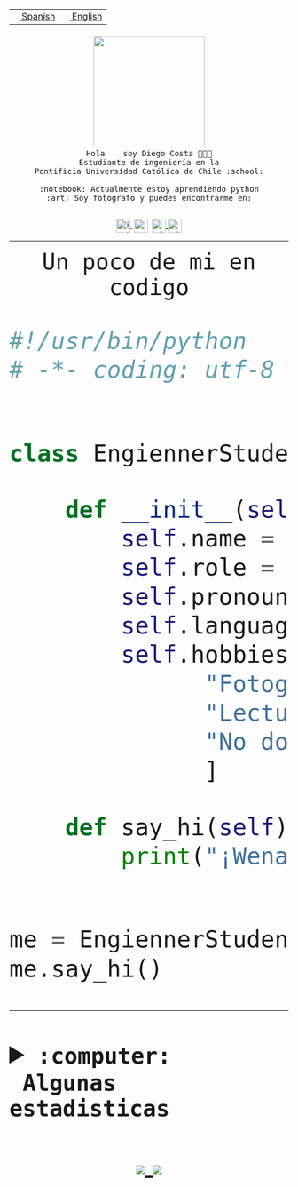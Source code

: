 <table border="0"  align="right">
 <tr><td><a href="README.md"><img src="https://upload.wikimedia.org/wikipedia/commons/thumb/8/89/Bandera_de_Espa%C3%B1a.svg/1200px-Bandera_de_Espa%C3%B1a.svg.png" height="10"> Spanish</a></td>
 <td><a href="README.en.md"><img src="https://upload.wikimedia.org/wikipedia/commons/a/a4/Flag_of_the_United_States.svg" height="10"> English</a></td></tr>
</table><br><br><br>


<p align="center">
  <img src="https://github.com/diegocostares/diegocostares/blob/main/Images/aaa2.gif?raw=true" width="200px">
  <br><samp>
    Hola <img src="https://media.giphy.com/media/hvRJCLFzcasrR4ia7z/giphy.gif" width="16px"> soy Diego Costa 👨🏻‍💻<br>
    Estudiante de ingeniería en la <br>
    Pontificia Universidad Católica de Chile :school:<br>
  <br>
    :notebook: Actualmente estoy aprendiendo python <br>
    :art: Soy fotografo y puedes encontrarme en: <br>
  <br></samp>
  
</p>

<p align="center">
   <a href="https://instagram.com/diegocosta_no" target="blank">
    <img 
    align="center" src="https://cdn.jsdelivr.net/npm/simple-icons@3.0.1/icons/instagram.svg" alt="instagram" height="25px" width="25px" />
  </a>
  <a style="border: 3px solid; color: white;"href="https://t.me/diegocosta_no" target="blank">
  <img
  align="center" alt="Telegram" width="25px" src="https://icons-for-free.com/iconfiles/png/512/Telegram-1324888767380505522.png" />
</a>
<a href="https://api.whatsapp.com/send?phone=56971897835&text=Hola!" target="blank">
  <img
  align="center" alt="wtsp" width="25px" src="https://img.icons8.com/pastel-glyph/2x/whatsapp--v2.png" />
</a>
<a href="https://www.linkedin.com/in/diego-costa-786249213/" target="blank">
  <img
  align="center" alt="wtsp" width="25px" src="https://img.icons8.com/metro/452/linkedin.png" />
</a>

  </a>
</p>

---


<p align="center"><font size="25"><samp>Un poco de mi en codigo</samp></front></p>


```python
#!/usr/bin/python
# -*- coding: utf-8 -*-


class EngiennerStudent:

    def __init__(self):
        self.name = "Diego Costa"
        self.role = "Estudiante"
        self.pronouns = "he/him"
        self.language_spoken = ["es_CL", "en_US"]
        self.hobbies = [
              "Fotografia",
              "Lectura",
              "No dormir",
              ]

    def say_hi(self):
        print("¡Wena mundo!")


me = EngiennerStudent()
me.say_hi()
```
---
<details>
  <summary><b><samp>:computer: &nbsp;Algunas estadisticas</samp></b></summary>
  <br/></p>

<!--START_SECTION:waka-->
**Soy diurno 🐤** 

```text
🌞 Mañana     2 commits      ░░░░░░░░░░░░░░░░░░░░░░░░░   1.03% 
🌆 Día        98 commits     ████████████░░░░░░░░░░░░░   50.52% 
🌃 Tarde      26 commits     ███░░░░░░░░░░░░░░░░░░░░░░   13.4% 
🌙 Noche      68 commits     ████████░░░░░░░░░░░░░░░░░   35.05%

```
📅 **Soy más productivo los Miércoles** 

```text
Lunes        1 commits      ░░░░░░░░░░░░░░░░░░░░░░░░░   0.52% 
Martes       4 commits      ░░░░░░░░░░░░░░░░░░░░░░░░░   2.06% 
Miércoles    81 commits     ██████████░░░░░░░░░░░░░░░   41.75% 
Jueves       69 commits     █████████░░░░░░░░░░░░░░░░   35.57% 
Viernes      2 commits      ░░░░░░░░░░░░░░░░░░░░░░░░░   1.03% 
Sábado       17 commits     ██░░░░░░░░░░░░░░░░░░░░░░░   8.76% 
Domingo      20 commits     ██░░░░░░░░░░░░░░░░░░░░░░░   10.31%

```


📊 **Esta semana me dediqué a** 

```text
🐱‍💻 Proyectos: 
diegocostares-iic2233-2024 hrs 11 mins       ███████████████░░░░░░░░░░   60.75% 
contenidos               1 hr 50 mins        ██████░░░░░░░░░░░░░░░░░░░   26.74% 
agucova-iic2233-2021-2-ma45 mins             ██░░░░░░░░░░░░░░░░░░░░░░░   10.93% 
AS2                      6 mins              ░░░░░░░░░░░░░░░░░░░░░░░░░   1.59%

```


 Last Updated on 26/09/2021
<!--END_SECTION:waka-->
  
  

 <p align="center"> <img src="https://github-readme-stats.vercel.app/api?username=diegocostares&show_icons=true&theme=ayu-mirage" alt="abhisheknaiidu" /></p>
 
</details>

<p align=center>
  <a href="https://github.com/diegocostares">
    <img src="https://badges.pufler.dev/visits/diegocostares/diegocostares?style=flat-square&color=black&logo=github">
  </a>
  <a href="https://github.com/diegocostares?tab=repositories">
    <img src="https://badges.pufler.dev/repos/diegocostares?style=flat-square&color=black&logo=github">
  </a>
</p>
